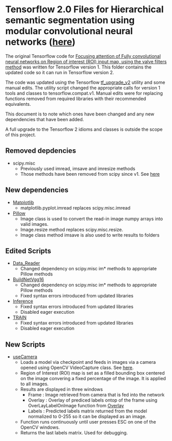 # Tensorflow 2.0 Files for Hierarchical semantic segmentation using modular convolutional neural networks ([here](../../../01%20Input/fromUoS/Papers/ImageSegmentation/hierarchical-semantic-segmentation-using-modular-convolutional-NN.pdf))

The original Tensorflow code for [Focusing attention of Fully convolutional neural networks on Region of interest (ROI) input map, using the valve filters method](https://github.com/sagieppel/Focusing-attention-of-Fully-convolutional-neural-networks-on-Region-of-interest-ROI-input-map-) was written for Tensorflow version 1. This folder contains the updated code so it can run in Tensorflow version 2.

The code was updated using the Tensorflow [tf_upgrade_v2](https://github.com/tensorflow/tensorflow/blob/master/tensorflow/tools/compatibility/tf_upgrade_v2.py) utility and some manual edits. The utility script changed the appropriate calls for version 1 tools and classes to tensorflow.compat.v1. Manual edits were for replacing functions removed from required libraries with their recommended equivalents.

This document is to note which ones have been changed and any new dependencies that have been added.

A full upgrade to the Tensorflow 2 idioms and classes is outside the scope of this project.

## Removed depdencies
  - scipy.misc
    + Previously used imread, imsave and imresize methods
    + Those methods have been removed from scipy since v1. See [here](https://docs.scipy.org/doc/scipy-1.2.1/reference/generated/scipy.misc.imread.html)

## New dependencies
  - [Matplotlib](https://matplotlib.org/)
    + matplotlib.pyplot.imread replaces scipy.misc.imread
  - [Pillow](https://pillow.readthedocs.io/en/stable/reference/Image.html)
    + Image class is used to convert the read-in image numpy arrays into valid images. 
    + Image.resize method replaces scipy.misc.resize.
    + Image class method imsave is also used to write results to folders
    
## Edited Scripts
  - [Data_Reader](Data_Reader.py)
    + Changed dependency on scipy.misc im* methods to appropriate Pillow methods
  - [BuildNetVgg16](BuildNetVgg16.py)
    + Changed dependency on scipy.misc im* methods to appropriate Pillow methods
    + Fixed syntax errors introduced from updated libraries
  - [Inference](Inference.py)
    + Fixed syntax errors introduced from updated libraries
    + Disabled eager execution
  - [TRAIN](TRAIN.py)
    + Fixed syntax errors introduced from updated libraries
    + Disabled eager execution
 
## New Scripts
  - [useCamera](useCamera.py)
    + Loads a model via checkpoint and feeds in images via a camera opened using OpenCV VideoCapture class. See [here](https://docs.opencv.org/4.1.0/d8/dfe/classcv_1_1VideoCapture.html).
    + Region of Interest (ROI) map is set as a filled bounding box centered on the image convering a fixed percentage of the image. It is applied to all images.
    + Results are displayed in three windows
      * Frame : Image retrieved from camera that is fed into the network
      * Overlay : Overlay of prediced labels ontop of the frame using OverLayLabelOnImage function from [Overlay](OverrlayLabelOnImage.py)
      * Labels : Predicted labels matrix returned from the model normalized to 0-255 so it can be displayed as an image.
    + Function runs continuously until user presses ESC on one of the OpenCV windows.
    + Returns the last labels matrix. Used for debugging.
